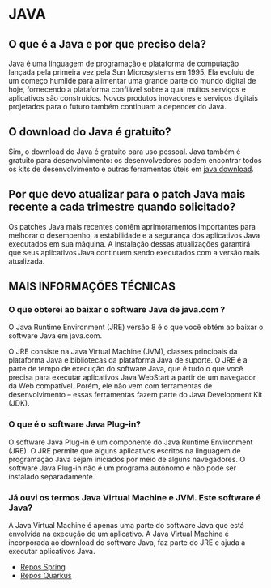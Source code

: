 # JAVA 

## O que é a Java e por que preciso dela?

Java é uma linguagem de programação e plataforma de computação lançada pela primeira vez pela Sun Microsystems em 1995. Ela evoluiu de um começo humilde para alimentar uma grande parte do mundo digital de hoje, fornecendo a plataforma confiável sobre a qual muitos serviços e aplicativos são construídos. Novos produtos inovadores e serviços digitais projetados para o futuro também continuam a depender do Java.

## O download do Java é gratuito?

Sim, o download do Java é gratuito para uso pessoal.
Java também é gratuito para desenvolvimento: os desenvolvedores podem encontrar todos os kits de desenvolvimento e outras ferramentas úteis em [java download](https://www.oracle.com/javadownload/).

## Por que devo atualizar para o patch Java mais recente a cada trimestre quando solicitado?

Os patches Java mais recentes contêm aprimoramentos importantes para melhorar o desempenho, a estabilidade e a segurança dos aplicativos Java executados em sua máquina. A instalação dessas atualizações garantirá que seus aplicativos Java continuem sendo executados com a versão mais atualizada.


## MAIS INFORMAÇÕES TÉCNICAS

### O que obterei ao baixar o software Java de java.com ?

O Java Runtime Environment (JRE) versão 8 é o que você obtém ao baixar o software Java em java.com.

O JRE consiste na Java Virtual Machine (JVM), classes principais da plataforma Java e bibliotecas da plataforma Java de suporte. O JRE é a parte de tempo de execução do software Java, que é tudo o que você precisa para executar aplicativos Java WebStart a partir de um navegador da Web compatível. Porém, ele não vem com ferramentas de desenvolvimento – essas ferramentas fazem parte do Java Development Kit (JDK).

### O que é o software Java Plug-in?

O software Java Plug-in é um componente do Java Runtime Environment (JRE). O JRE permite que alguns aplicativos escritos na linguagem de programação Java sejam iniciados por meio de alguns navegadores. O software Java Plug-in não é um programa autônomo e não pode ser instalado separadamente.

### Já ouvi os termos Java Virtual Machine e JVM. Este software é Java?

A Java Virtual Machine é apenas uma parte do software Java que está envolvida na execução de um aplicativo. A Java Virtual Machine é incorporada ao download do software Java, faz parte do JRE e ajuda a executar aplicativos Java.

- [Repos Spring](https://github.com/dopnetskilldev/Live-Java-SpringBoot-AppWeb)
- [Repos Quarkus](https://github.com/dopnetskilldev/Live-Java-Quarkus)
